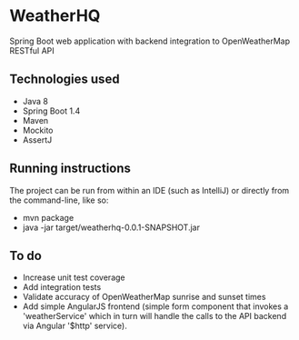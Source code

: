 WeatherHQ
==============
Spring Boot web application with backend integration to OpenWeatherMap RESTful API

Technologies used
--------------
* Java 8
* Spring Boot 1.4
* Maven
* Mockito
* AssertJ

Running instructions
--------------------
The project can be run from within an IDE (such as IntelliJ) or directly from the command-line, like so:
* mvn package
* java -jar target/weatherhq-0.0.1-SNAPSHOT.jar

To do
--------------
* Increase unit test coverage
* Add integration tests
* Validate accuracy of OpenWeatherMap sunrise and sunset times
* Add simple AngularJS frontend (simple form component that invokes a 'weatherService' which in turn will handle the calls to the API backend via Angular '$http' service).